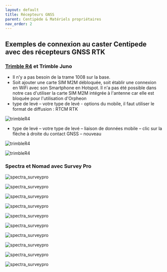 ```yaml
---
layout: default
title: Récepteurs GNSS
parent: Centipède & Matériels propriétaires
nav_order: 2
---
```


## Exemples de connexion au caster Centipede avec des récepteurs GNSS RTK

### [Trimble R4](https://www.trimble.com/support_trl.aspx?Nav=Collection-65944&pt=Trimble%20R4) et Trimble Juno


* Il n'y a pas besoin de la trame 1008 sur la base.
* Soit ajouter une carte SIM M2M débloquée, soit établir une connexion en WiFi avec son Smartphone en Hotspot. Il n'a pas été possible dans notre cas d'utiliser la carte SIM M2M intégrée à l'antenne car elle est bloquée pour l'utilisation d'Orpheon
* type de levé – votre type de levé - options du mobile, il faut utiliser le format de diffusion : RTCM RTK

![trimbleR4](https://jancelin.github.io/docs-centipedeRTK/assets/images/consoles_rtk/trimble1.jpg)


* type de levé – votre type de levé – liaison de données mobile – clic sur la flèche à droite du contact GNSS – nouveau

![trimbleR4](https://jancelin.github.io/docs-centipedeRTK/assets/images/consoles_rtk/trimble2.jpg)

![trimbleR4](https://jancelin.github.io/docs-centipedeRTK/assets/images/consoles_rtk/trimble3.jpg)


### Spectra et Nomad avec Survey Pro


![spectra_surveypro](https://jancelin.github.io/docs-centipedeRTK/assets/images/spectra_surveypro1.jpg)

![spectra_surveypro](https://jancelin.github.io/docs-centipedeRTK/assets/images/spectra_surveypro2.jpg)

![spectra_surveypro](https://jancelin.github.io/docs-centipedeRTK/assets/images/spectra_surveypro3.jpg)

![spectra_surveypro](https://jancelin.github.io/docs-centipedeRTK/assets/images/spectra_surveypro4.jpg)

![spectra_surveypro](https://jancelin.github.io/docs-centipedeRTK/assets/images/spectra_surveypro5.jpg)

![spectra_surveypro](https://jancelin.github.io/docs-centipedeRTK/assets/images/spectra_surveypro6.jpg)

![spectra_surveypro](https://jancelin.github.io/docs-centipedeRTK/assets/images/spectra_surveypro7.jpg)

![spectra_surveypro](https://jancelin.github.io/docs-centipedeRTK/assets/images/spectra_surveypro8.jpg)

![spectra_surveypro](https://jancelin.github.io/docs-centipedeRTK/assets/images/spectra_surveypro9.jpg)

![spectra_surveypro](https://jancelin.github.io/docs-centipedeRTK/assets/images/spectra_surveypro10.jpg)
